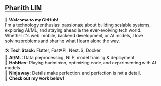 ## [Phanith LIM](https://phanithlim.vercel.app/)  
👋 **Welcome to my GitHub!**  
I'm a technology enthusiast passionate about building scalable systems, exploring AI/ML, and staying ahead in the ever-evolving tech world. Whether it's web, mobile, backend development, or AI models, I love solving problems and sharing what I learn along the way.  

🛠️ **Tech Stack:** Flutter, FastAPI, NestJS, Docker  
🤖 **AI/ML:** Data preprocessing, NLP, model training & deployment  
🎾 **Hobbies:** Playing badminton, optimizing code, and experimenting with AI models  
🎯 **Ninja way:** Details make perfection, and perfection is not a detail.  
🚀 **Check out my work below!**  
